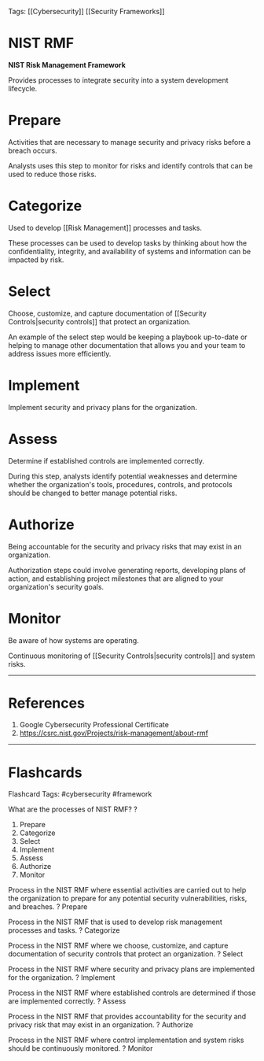 Tags: [[Cybersecurity]] [[Security Frameworks]]
# NIST RMF

**NIST Risk Management Framework**

Provides processes to integrate security into a system development lifecycle.

# Prepare

Activities that are necessary to manage security and privacy risks before a breach occurs.

Analysts uses this step to monitor for risks and identify controls that can be used to reduce those risks.

# Categorize

Used to develop [[Risk Management]] processes and tasks.

These processes can be used to develop tasks by thinking about how the confidentiality, integrity, and availability of systems and information can be impacted by risk.

# Select

Choose, customize, and capture documentation of [[Security Controls|security controls]] that protect an organization.

An example of the select step would be keeping a playbook up-to-date or helping to manage other documentation that allows you and your team to address issues more efficiently.

# Implement

Implement security and privacy plans for the organization.

# Assess

Determine if established controls are implemented correctly.

During this step, analysts identify potential weaknesses and determine whether the organization's tools, procedures, controls, and protocols should be changed to better manage potential risks.

# Authorize

Being accountable for the security and privacy risks that may exist in an organization.

Authorization steps could involve generating reports, developing plans of action, and establishing project milestones that are aligned to your organization's security goals.

# Monitor

Be aware of how systems are operating.

Continuous monitoring of [[Security Controls|security controls]] and system risks.

---
# References

1. Google Cybersecurity Professional Certificate
2. https://csrc.nist.gov/Projects/risk-management/about-rmf

---
# Flashcards

Flashcard Tags: #cybersecurity #framework 

What are the processes of NIST RMF?
?
1. Prepare
2. Categorize
3. Select
4. Implement
5. Assess
6. Authorize
7. Monitor
<!--SR:!2024-05-07,3,166-->

Process in the NIST RMF where essential activities are carried out to help the organization to prepare for any potential security vulnerabilities, risks, and breaches.
?
Prepare
<!--SR:!2024-05-06,7,250-->

Process in the NIST RMF that is used to develop risk management processes and tasks.
?
Categorize
<!--SR:!2024-05-05,1,150-->

Process in the NIST RMF where we choose, customize, and capture documentation of security controls that protect an organization.
?
Select
<!--SR:!2024-05-25,21,286-->

Process in the NIST RMF where security and privacy plans are implemented for the organization.
?
Implement
<!--SR:!2024-05-06,7,246-->

Process in the NIST RMF where established controls are determined if those are implemented correctly.
?
Assess
<!--SR:!2024-05-06,2,226-->

Process in the NIST RMF that provides accountability for the security and privacy risk that may exist in an organization.
?
Authorize
<!--SR:!2024-05-29,25,286-->

Process in the NIST RMF where control implementation and system risks should be continuously monitored.
?
Monitor
<!--SR:!2024-05-07,8,266-->
